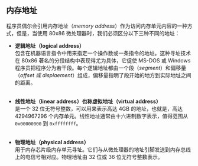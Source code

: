 ## 内存地址

程序员偶尔会引用内存地址（*memory address*）作为访问内存单元内容的一种方式，但是，当使用 80x86 微处理器时，我们必须区分以下三种不同的地址：

* **逻辑地址（logical address）**  
包含在机器语言指令中用来指定一个操作数或一条指令的地址。这种寻址技术在 80x86 著名的分段结构中表现得尤为具体，它促使 MS-DOS 或 Windows 程序员把程序分为若干段。每个逻辑地址都由一个段（*segment*）和偏移量（*offset 或 displaement*）组成，偏移量指明了段开始的地方到实际地址之间的距离。  
&emsp;  

* **线性地址（linear address）也称虚拟地址（virtual address）**  
是一个 32 位无符号整数，可以用来表示高达 4GB 的地址，也就是，高达 4294967296 个内存单元。线性地址通常由十六进制数字表示，值得范围从 `0x00000000` 到 `0xffffffff`。  
&emsp;  

* **物理地址（physical address）**  
用于内存芯片级内存单元寻址。它们与从微处理器的地址引脚发送到内存总线上的电信号相对应。物理地址由 32 位或 36 位无符号整数表示。  
&emsp;  
